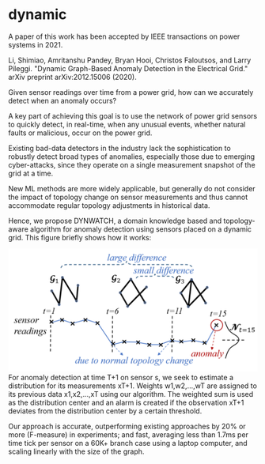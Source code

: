 # dynamic

A paper of this work has been accepted by IEEE transactions on power systems in 2021.

Li, Shimiao, Amritanshu Pandey, Bryan Hooi, Christos Faloutsos, and Larry Pileggi. "Dynamic Graph-Based Anomaly Detection in the Electrical Grid." arXiv preprint arXiv:2012.15006 (2020).

Given sensor readings over time from a power grid, how can we accurately detect when an anomaly occurs? 

A key part of achieving this goal is to use the network of power grid sensors to quickly detect, in real-time, when any unusual events, whether natural faults or malicious, occur on the power grid. 

Existing bad-data detectors in the industry lack the sophistication to robustly detect broad types of anomalies, especially those due to emerging cyber-attacks, since they operate on a single measurement snapshot of the grid at a time. 

New ML methods are more widely applicable, but generally do not consider the impact of topology change on sensor measurements and thus cannot accommodate regular topology adjustments in historical data. 

Hence, we propose DYNWATCH, a domain knowledge based and topology-aware algorithm for anomaly detection using sensors placed on a dynamic grid. This figure briefly shows how it works:

![method](plots/toyexample_dynwatch.png)
For anomaly detection at time T+1 on sensor s, we seek to estimate a distribution for its measurements xT+1. Weights w1,w2,...,wT are assigned to its previous data x1,x2,...,xT using our algorithm. The weighted sum is used as the distribution center and an alarm is created if the observation xT+1 deviates from the distribution center by a certain threshold.

Our approach is accurate, outperforming existing approaches by 20% or more (F-measure) in experiments; and fast, averaging less than 1.7ms per time tick per sensor on a 60K+ branch case using a laptop computer, and scaling linearly with the size of the graph.

